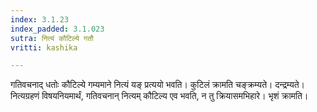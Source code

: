 ```yaml
---
index: 3.1.23
index_padded: 3.1.023
sutra: नित्यं कौटिल्ये गतौ
vritti: kashika

---
```

गतिवचनाद् धतोः कौटिल्ये गम्यमाने नित्यं यङ् प्रत्ययो भवति। कुटिलं क्रामति चङ्क्रम्यते। दन्द्रम्यते। नित्यग्रहणं विषयनियमार्थं, गतिवचनान् नित्यम् कौटिल्य एव भवति, न तु क्रियासमभिहारे। भृशं क्रामति।
